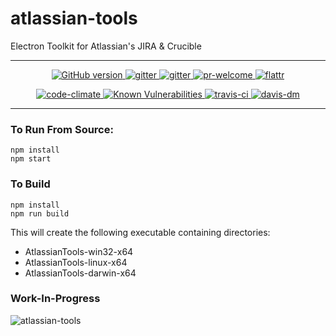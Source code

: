 # atlassian-tools
Electron Toolkit for Atlassian's JIRA & Crucible

---

<p align="center">
 <a href="https://badge.fury.io/gh/InViN%2Fatlassian-tools">
  <img src="https://badge.fury.io/gh/InViN%2Fatlassian-tools.svg" alt="GitHub version" />
 </a>
 <a href="https://opensource.org/licenses/Apache-2.0">
  <img src="https://img.shields.io/badge/License-Apache%202.0-blue.svg" alt="gitter" />
 </a>
 <a href="https://gitter.im/atlassian-tools">
  <img src="https://badges.gitter.im/Join%20Chat.svg" alt="gitter" />
 </a>
 <a href="https://github.com/InViN/atlassian-tools">
  <img src="https://img.shields.io/badge/PRs-welcome-brightgreen.svg" alt="pr-welcome" />
 </a>
  <a href="https://flattr.com/submit/auto?user_id=1nv1n&url=https://github.com/InViN/atlassian-tools&title=atlassian-tools&language=javascript&tags=github&category=software">
  <img src="http://api.flattr.com/button/flattr-badge-large.png" alt="flattr" />
 </a>
</p>
<p align="center">
 <a href="https://codeclimate.com/github/InViN/atlassian-tools/maintainability">
  <img src="https://api.codeclimate.com/v1/badges/e6bc57ed3fbab9c600f1/maintainability" alt="code-climate"/>
 </a>
 <a href="https://snyk.io/test/github/InViN/atlassian-tools">
  <img src="https://snyk.io/test/github/InViN/atlassian-tools/badge.svg" alt="Known Vulnerabilities" data-canonical-src="https://snyk.io/test/github/InViN/atlassian-tools" style="max-width:100%;" />
 </a>
 <a href="https://travis-ci.org/InViN/atlassian-tools/">
  <img src="https://travis-ci.org/InViN/atlassian-tools.svg?branch=master" alt="travis-ci" />
 </a>
 <a href="https://david-dm.org">
  <img src="https://david-dm.org/InViN/atlassian-tools.svg" alt="davis-dm" />
 </a>
</p>

---

### To Run From Source:
```
npm install
npm start
```

### To Build
```
npm install
npm run build
```
This will create the following executable containing directories:
 - AtlassianTools-win32-x64
 - AtlassianTools-linux-x64
 - AtlassianTools-darwin-x64


### Work-In-Progress
![atlassian-tools](https://i.imgur.com/fQK6hCr.gif)
